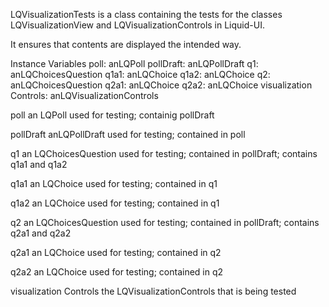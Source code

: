 LQVisualizationTests is a class containing the tests for the classes LQVisualizationView and LQVisualizationControls in Liquid-UI.

It ensures that contents are displayed the intended way.

Instance Variables
	poll:		anLQPoll
	pollDraft:		anLQPollDraft
	q1:		anLQChoicesQuestion
	q1a1:		anLQChoice
	q1a2:		anLQChoice
	q2:		anLQChoicesQuestion
	q2a1:		anLQChoice
	q2a2:		anLQChoice
	visualization	Controls:	anLQVisualizationControls


poll
	an LQPoll used for testing; containig pollDraft
	
pollDraft
	anLQPollDraft used for testing; contained in poll

q1
	an LQChoicesQuestion used for testing; contained in pollDraft; contains q1a1 and q1a2

q1a1
	an LQChoice used for testing; contained in q1

q1a2
	an LQChoice used for testing; contained in q1

q2
	an LQChoicesQuestion used for testing; contained in pollDraft; contains q2a1 and q2a2

q2a1
	an LQChoice used for testing; contained in q2

q2a2
	an LQChoice used for testing; contained in q2

visualization	Controls
	the LQVisualizationControls that is being tested
